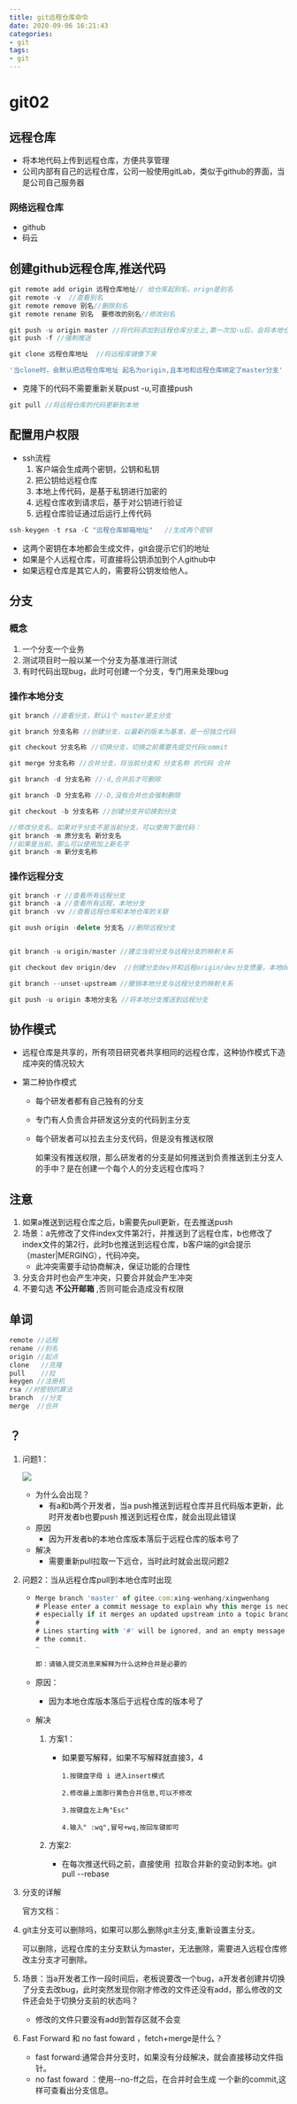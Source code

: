 ```yaml
---
title: git远程仓库命令
date: 2020-09-06 16:21:43
categories:
- git
tags:
- git
---
```


# git02

## 远程仓库

+ 将本地代码上传到远程仓库，方便共享管理
+ 公司内部有自己的远程仓库，公司一般使用gitLab，类似于github的界面，当是公司自己服务器

### 网络远程仓库

+ github
+ 码云

## 创建github远程仓库,推送代码

```js
git remote add origin 远程仓库地址// 给仓库起别名，orign是别名
git remote -v  //查看别名
git remote remove 别名//删除别名
git remote rename 别名  要修改的别名//修改别名

git push -u origin master //将代码添加到远程仓库分支上,第一次加-u后，会将本地仓库和远程仓库关联，以后直接git push 会自动找到分支
git push -f //强制推送
```

```js
git clone 远程仓库地址  //将远程库镜像下来 

'当clone时，会默认把远程仓库地址 起名为origin,且本地和远程仓库绑定了master分支'
```

+ 克隆下的代码不需要重新关联pust -u,可直接push

```js
git pull //将远程仓库的代码更新到本地
```



## 配置用户权限

+ ssh流程
  1. 客户端会生成两个密钥，公钥和私钥
  2. 把公钥给远程仓库
  3. 本地上传代码，是基于私钥进行加密的
  4. 远程仓库收到请求后，基于对公钥进行验证
  5. 远程仓库验证通过后运行上传代码

```js
ssh-keygen -t rsa -C "远程仓库邮箱地址"   //生成两个密钥
```

+ 这两个密钥在本地都会生成文件，git会提示它们的地址
+ 如果是个人远程仓库，可直接将公钥添加到个人github中
+ 如果远程仓库是其它人的，需要将公钥发给他人。



## 分支

### 概念

1. 一个分支一个业务
2. 测试项目时一般以某一个分支为基准进行测试
3. 有时代码出现bug，此时可创建一个分支，专门用来处理bug

### 操作本地分支

```js
git branch //查看分支，默认1个 master是主分支

git branch 分支名称 //创建分支，以最新的版本为基准，是一份独立代码

git checkout 分支名称 //切换分支，切换之前需要先提交代码commit

git merge 分支名称 //合并分支，将当前分支和 分支名称 的代码 合并

git branch -d 分支名称 //-d,合并后才可删除

git branch -D 分支名称 //-D,没有合并也会强制删除

git checkout -b 分支名称 //创建分支并切换到分支

//修改分支名，如果对于分支不是当前分支，可以使用下面代码：
git branch -m 原分支名 新分支名
//如果是当前，那么可以使用加上新名字
git branch -m 新分支名称
```

### 操作远程分支

```js
git branch -r //查看所有远程分支
git branch -a //查看所有远程，本地分支
git branch -vv //查看远程仓库和本地仓库的关联

git oush origin -delete 分支名 //删除远程分支


git branch -u origin/master //建立当前分支与远程分支的映射关系

git checkout dev origin/dev  //创建分支dev并和远程origin/dev分支惯量，本地dev分支的初始代码和远程的dev分支代码一样

git branch --unset-upstream //撤销本地分支与远程分支的映射关系

git push -u origin 本地分支名 //将本地分支推送到远程分支
```



## 协作模式

+ 远程仓库是共享的，所有项目研究者共享相同的远程仓库，这种协作模式下造成冲突的情况较大

+ 第二种协作模式

  + 每个研发者都有自己独有的分支

  + 专门有人负责合并研发这分支的代码到主分支

  + 每个研发者可以拉去主分支代码，但是没有推送权限

    如果没有推送权限，那么研发者的分支是如何推送到负责推送到主分支人的手中？是在创建一个每个人的分支远程仓库吗？


## 注意

1. 如果a推送到远程仓库之后，b需要先pull更新，在去推送push
2. 场景：a先修改了文件index文件第2行，并推送到了远程仓库，b也修改了index文件的第2行，此时b也推送到远程仓库，b客户端的git会提示（master|MERGING），代码冲突。
   - 此冲突需要手动协商解决，保证功能的合理性
3. 分支合并时也会产生冲突，只要合并就会产生冲突
4. 不要勾选  __不公开邮箱__ ,否则可能会造成没有权限

## 单词

```js
remote //远程
rename //别名
origin //起点
clone	//克隆
pull 	//拉
keygen //注册机
rsa //对密钥的算法
branch  //分支
merge  //合并
```


## ？

1. 问题1：

   ![](./assets/Snipaste_2020-09-27_20-44-43.png)

   + 为什么会出现？
     + 有a和b两个开发者，当a push推送到远程仓库并且代码版本更新，此时开发者b也要push 推送到远程仓库，就会出现此错误
   + 原因
     + 因为开发者b的本地仓库版本落后于远程仓库的版本号了
   + 解决
     + 需要重新pull拉取一下远仓，当时此时就会出现问题2









1. 问题2：当从远程仓库pull到本地仓库时出现

   + ```js
     Merge branch 'master' of gitee.com:xing-wenhang/xingwenhang
     # Please enter a commit message to explain why this merge is necessary,
     # especially if it merges an updated upstream into a topic branch.
     #
     # Lines starting with '#' will be ignored, and an empty message aborts
     # the commit.
     ~
         
     即：请输入提交消息来解释为什么这种合并是必要的
     ```

   + 原因：

     + 因为本地仓库版本落后于远程仓库的版本号了

   + 解决

     1. 方案1：

        + 如果要写解释，如果不写解释就直接3，4

          ```
          1.按键盘字母 i 进入insert模式
          
          2.修改最上面那行黄色合并信息,可以不修改
          
          3.按键盘左上角"Esc"
          
          4.输入" :wq",冒号+wq,按回车键即可
          
          ```

     2. 方案2:

        + 在每次推送代码之前，直接使用  拉取合并新的变动到本地。git pull --rebase

          

     

2. 分支的详解

   官方文档：

   

   

3. git主分支可以删除吗，如果可以那么删除git主分支,重新设置主分支。

     可以删除，远程仓库的主分支默认为master，无法删除，需要进入远程仓库修改主分支才可删除。

   

4. 场景：当a开发者工作一段时间后，老板说要改一个bug，a开发者创建并切换了分支去改bug，此时突然发现你刚才修改的文件还没有add，那么修改的文件还会处于切换分支前的状态吗？

   - 修改的文件只要没有add到暂存区就不会变

   

5. Fast Forward 和 no fast foward ，fetch+merge是什么？ 

   + fast forward:通常合并分支时，如果没有分歧解决，就会直接移动文件指针。
   + no fast foward ：使用--no-ff之后，在合并时会生成 一个新的commit,这样可查看出分支信息。

   
